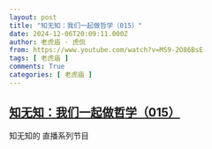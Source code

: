 ```yaml
---
layout: post
title: "知无知：我们一起做哲学（015）"
date: 2024-12-06T20:09:11.000Z
author: 老虎庙 · 虎侃
from: https://www.youtube.com/watch?v=MS9-2O86BsE
tags: [ 老虎庙 ]
comments: True
categories: [ 老虎庙 ]
---
```

<!--1733515751000-->
[知无知：我们一起做哲学（015）](https://www.youtube.com/watch?v=MS9-2O86BsE)
------

<div>
知无知的 直播系列节目
</div>
